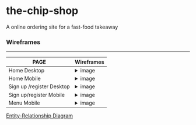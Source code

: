 # the-chip-shop
A online ordering site for a fast-food takeaway
### Wireframes
---
| PAGE                  |   Wireframes    |
|-----------------------------|------------|
|  Home Desktop         | <details><summary>image</summary><img src="./documentation/wireframes/desktop-home.png"></details> | 
|  Home Mobile         | <details><summary>image</summary><img src="./documentation/wireframes/mobile-home.png"></details> | 
|  Sign up /register Desktop         | <details><summary>image</summary><img src="./documentation/wireframes/desktop-signup.png"></details> | 
| Sign up/register Mobile      | <details><summary>image</summary><img src="./documentation/wireframes/mobile-signup.png"></details> | 
|  Menu Mobile       | <details><summary>image</summary><img src="./documentation/wireframes/mobile-menu.png"></details> | 

[Entity-Relationship Diagram](documentation/erd.png)